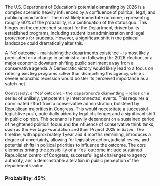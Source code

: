 The U.S. Department of Education’s potential dismantling by 2026 is a complex scenario heavily influenced by a confluence of political, legal, and public opinion factors. The most likely immediate outcome, representing roughly 60% of the probability, is a continuation of the status quo. This hinges on the entrenched support for the Department, driven by its established programs, including student loan administration and legal protections for students.  However, a significant shift in the political landscape could dramatically alter this. 

A ‘No’ outcome – maintaining the department’s existence – is most likely predicated on a change in administration following the 2026 election, or a major economic downturn shifting public sentiment away from a conservative agenda.  A Democratic victory would likely lead to a focus on refining existing programs rather than dismantling the agency, while a severe economic recession would bolster its perceived importance as a safety net.

Conversely, a ‘Yes’ outcome – the department’s dismantling – relies on a series of unlikely, yet potentially interconnected, events. This requires a coordinated effort from a conservative administration, bolstered by Republican majorities in Congress. This would necessitate a successful legislative push, potentially aided by legal challenges and a significant shift in public opinion.  This scenario is heavily dependent on a sustained period of heightened political focus and the influence of conservative think tanks, such as the Heritage Foundation and their Project 2025 initiative. The timeline, with approximately 1 year and 4 months remaining, introduces a degree of uncertainty, allowing for legislative action, judicial review, and potential shifts in political priorities to influence the outcome.  The core elements driving the possibility of a ‘Yes’ outcome include sustained Republican control of Congress, successful legal challenges to agency authority, and a demonstrable alteration in public perception of the department’s value.

### Probability: 45%